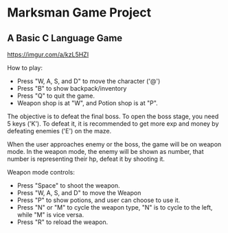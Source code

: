 # Marksman Game Project
## A Basic C Language Game

https://imgur.com/a/kzL5HZI

How to play:
- Press "W, A, S, and D" to move the character ('@')
- Press "B" to show backpack/inventory
- Press "Q" to quit the game.
- Weapon shop is at "W", and Potion shop is at "P".

The objective is to defeat the final boss. To open the boss stage, you need 5 keys ('K').
To defeat it, it is recommended to get more exp and money by defeating enemies ('E') on the maze.

When the user approaches enemy or the boss, the game will be on weapon mode.
In the weapon mode, the enemy will be shown as number, that number is representing their hp, defeat it by shooting it.

Weapon mode controls:
- Press "Space" to shoot the weapon.
- Press "W, A, S, and D" to move the Weapon
- Press "P" to show potions, and user can choose to use it.
- Press "N" or "M" to cycle the weapon type, "N" is to cycle to the left, while "M" is vice versa.
- Press "R" to reload the weapon.
